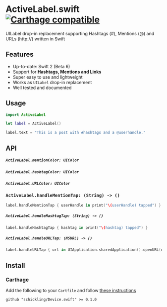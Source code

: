 # ActiveLabel.swift [![Carthage compatible](https://img.shields.io/badge/Carthage-compatible-4BC51D.svg?style=flat)](https://github.com/Carthage/Carthage)

UILabel drop-in replacement supporting Hashtags (#), Mentions (@) and URLs (http://) written in Swift

## Features

* Up-to-date: Swift 2 (Beta 6)
* Support for **Hashtags, Mentions and Links**
* Super easy to use and lightweight
* Works as `UILabel` drop-in replacement
* Well tested and documented

## Usage

```swift
import ActiveLabel

let label = ActiveLabel()

label.text = "This is a post with #hashtags and a @userhandle."
```

## API

##### `ActiveLabel.mentionColor: UIColor`
##### `ActiveLabel.hashtagColor: UIColor`
##### `ActiveLabel.URLColor: UIColor`

### `ActiveLabel.handleMentionTap: (String) -> ()`

```swift
label.handleMentionTap { userHandle in print("\(userHandle) tapped") }
```

##### `ActiveLabel.handleHashtagTap: (String) -> ()`

```swift
label.handleHashtagTap { hashtag in print("\(hashtag) tapped") }
```

##### `ActiveLabel.handleURLTap: (NSURL) -> ()`

```swift
label.handleURLTap { url in UIApplication.sharedApplication().openURL(url) }
```

## Install

### Carthage

Add the following to your `Cartfile` and follow [these instructions](https://github.com/Carthage/Carthage#adding-frameworks-to-an-application)

```
github "schickling/Device.swift" >= 0.1.0
```
